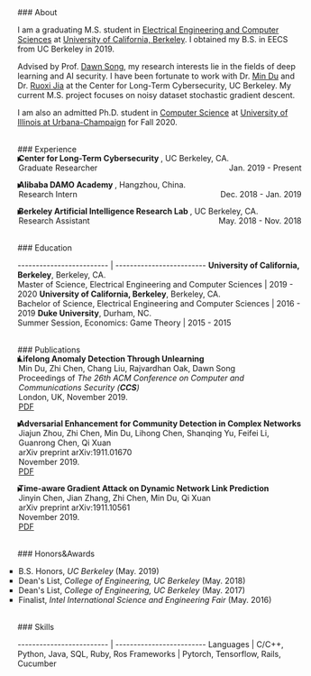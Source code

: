 <link href="/public/css/bootstrap.css" rel="stylesheet" />
<div id="ct1" style="padding-top:55px;margin-top:-55px;"></div>
### About

I am a graduating M.S. student in <a href="https://eecs.berkeley.edu/">Electrical Engineering and Computer Sciences</a> at <a href="https://www.berkeley.edu/">University of California, Berkeley</a>. I obtained my B.S. in EECS from UC Berkeley in 2019.

Advised by Prof. <a href="https://www2.eecs.berkeley.edu/Faculty/Homepages/song.html">Dawn Song</a>, my research interests lie in the fields of deep learning and AI security. I have been fortunate to work with Dr. <a href="https://cltc.berkeley.edu/about-us/researchers/min-du/">Min Du</a> and Dr. <a href="https://cltc.berkeley.edu/about-us/researchers/ruoxi-jia/">Ruoxi Jia</a> at the Center for Long-Term Cybersecurity, UC Berkeley. My current M.S. project focuses on noisy dataset stochastic gradient descent.

I am also an admitted Ph.D. student in <a href="https://cs.illinois.edu/">Computer Science</a> at <a href="https://illinois.edu/">University of Illinois at Urbana-Champaign</a> for Fall 2020.

<br/>
<div id="ct2" style="padding-top:55px;margin-top:-55px;"></div>
### Experience

<div style="display: flow-root;">
<details>
  <summary>
  <ul style="list-style-type:none;margin-top:-18px;margin-left:-22px;">
    <li><strong>Center for Long-Term Cybersecurity </strong>, UC Berkeley, CA.</li>
    <li>
        <div style="display: flow-root;">
            <div style="float:left; text-align:left">Graduate Researcher</div>
            <div style="float:right; text-align:right">Jan. 2019 - Present</div>
        </div>
    </li>
  </ul>
  </summary>
  <hr class="simple" color="#e5e5e5" />
  <p>
(Began as an undergraduate research assistant) Supervised by Prof. Dawn Song and collaborated with postdoctoral researchers Min Du and Ruoxi Jia on research projects related to deep learning and security.
  </p>
  <p>
Lifelong anomaly detection through unlearning:<br/>
• Developed LSTM models to analyze system log files.<br/>
• Maintained a small memory set of labeled data to prevent catastrophic forgetting.<br/>
• Developed a process that is much easier and faster than retraining the system from scratch.<br/>
• The experiment results show a reduction of up to 77.3% false positives and up to 76.6% false negatives on real anomaly detection dataset (Paper presented in CCS'19).
  </p>
  <p>
Adversarial enhancement for community detection in networks:<br/>
• Designs multi-objective fitness function and auto-threshold to solve the resolution limit problem and achieve consensus partition.<br/>
• Evaluated on existing community detection algorithms and the improvement of performance was 10%-30%.<br/>
• Adversarial experiments show that proposed methods can achieve stronger defense against community detection deception (Paper presented in arXiv).
  </p>
  <p>
Time-aware gradient attack on dynamic network link prediction:<br/>
• Utilized the gradient information generated by DDNE across different snapshots to rewire a few links and consider the dynamic natures of real-world systems.<br/>
• Implemented TGA in two ways: one is based on traversal search and greedy search.<br/>
• Evaluated the data from real-world scenarios and the comprehensive experiments show the attack success rate has increased by 20%-40% using TGA. (Paper presented in arXiv).
  </p>
  <p>
NDSGD: A practical method to improve robustness of deep learning model on noisy dataset:<br/>
• Used noisy data clipping and group to reduce the influence of noisy data.<br/>
• Added robustness factors to reduce the oscillation of the loss curve and tune the hyper-parameters to learn optimal models.<br/>
• Evaluated the celebrated datasets and the performance surpassed the state-of-the-art.
  </p>
</details>
</div>

<div style="display: flow-root;">
<details>
  <summary>
    <ul style="list-style-type:none;margin-top:-18px;margin-left:-22px;">
      <li><strong>Alibaba DAMO Academy </strong>, Hangzhou, China.</li>
      <li>
          <div style="display: flow-root;">
              <div style="float:left; text-align:left">Research Intern</div>
              <div style="float:right; text-align:right">Dec. 2018 - Jan. 2019</div>
          </div>
      </li>
    </ul>
  </summary>
  <hr class="simple" color="#e5e5e5" />
  <p>
Participated in a project on database security, i.e., assisted in parsing unstructured, free-text log entries into structured representation and developing Long Short-Term Memory (LSTM) model for detection of abnormal conditions of database.
  </p>
</details>
</div>

<div style="display: flow-root;">
<details>
  <summary>
    <ul style="list-style-type:none;margin-top:-18px;margin-left:-22px;">
      <li><strong>Berkeley Artificial Intelligence Research Lab </strong>, UC Berkeley, CA.</li>
      <li>
          <div style="display: flow-root;">
              <div style="float:left; text-align:left">Research Assistant</div>
              <div style="float:right; text-align:right">May. 2018 - Nov. 2018</div>
          </div>
      </li>
    </ul>
  </summary>
  <hr class="simple" color="#e5e5e5" />
  <p>
Collaborated with PhD student Xiangyu Yue (Advisor: Prof. Kurt Keutzer) on research projects related to deep learning.
  </p>
  <p>
Domain Adaptation for Road-object Segmentation:<br/>
• Developed a semantic-based scene method which enables to realize 3D-object segmentation from a point-wise label map, using a domain-adaptation training method to reduce the distribution gap between synthetic data and real data so as to enhance the performance of model.
  </p>
  <p>
Autonomous driving with SqueezeNet and CNN:<br/>
• Developed Convolutional Neural Network (CNN) models in TensorFlow to classify images.<br/>
• Conducted image segmentation on KITTI dataset and model training based on SqueezeNet and CNN, aiming to collect data from GTA-V (an action-adventure video game) and further using this dataset to train CNN model for autonomous driving.
  </p>
</details>
</div>

<br/>
<div id="ct3" style="padding-top:55px;margin-top:-55px;"></div>
### Education

------------------------- | -------------------------
<strong>University of California, Berkeley</strong>, Berkeley, CA.<br/>Master of Science, Electrical Engineering and Computer Sciences | 2019 - 2020
<strong>University of California, Berkeley</strong>, Berkeley, CA.<br/>Bachelor of Science, Electrical Engineering and Computer Sciences | 2016 - 2019
<strong>Duke University</strong>, Durham, NC.<br/>Summer Session, Economics: Game Theory | 2015 - 2015

<br/>
<div id="ct4" style="padding-top:55px;margin-top:-55px;"></div>
### Publications

<details>
  <summary>
      <ul style="list-style-type:none;margin-top:-18px;margin-left:-22px;">
        <li><strong>Lifelong Anomaly Detection Through Unlearning</strong></li>
        <li>Min Du, Zhi Chen, Chang Liu, Rajvardhan Oak, Dawn Song</li>
        <li>Proceedings of <em>The 26th ACM Conference on Computer and Communications Security (<strong>CCS</strong>)</em></li>
        <li>London, UK, November 2019.</li>
        <li><a href="/data/3319535.3363226.pdf" class="btn btn-primary btn-xs">PDF</a></li>
      </ul>
  </summary>
  <hr class="simple" color="#e5e5e5" />
Anomaly detection is essential towards ensuring system security and reliability. Powered by constantly generated system data, deep learning has been found both effective and flexible to use, with its ability to extract patterns without much domain knowledge. Existing anomaly detection research focuses on a scenario referred to as zero-positive, which means that the detection model is only trained for normal (i.e., negative) data. In a real application scenario, there may be additional manually inspected positive data provided after the system is deployed.We refer to this scenario as lifelong anomaly detection. However, we find that existing approaches are not easy to adopt such new knowledge to improve system performance. In this work, we are the first to explore the lifelong anomaly detection problem, and propose novel approaches to handle corresponding challenges. In particular, we propose a framework called unlearning, which can effectively correct the model when a false negative (or a false positive) is labeled. To this aim, we develop several novel techniques to tackle two challenges referred to as exploding loss and catastrophic forgetting. In addition, we abstract a theoretical framework based on generative models. Under this framework, our unlearning approach can be presented in a generic way to be applied to most zero-positive deep learning-based anomaly detection algorithms to turn them into corresponding lifelong anomaly detection solutions. We evaluate our approach using two state-of-the-art zero-positive deep learning anomaly detection architectures and three real-world tasks. The results show that the proposed approach is able to significantly reduce the number of false positives and false negatives through unlearning.
</details>

<details>
  <summary>
    <ul style="list-style-type:none;margin-top:-18px;margin-left:-22px;">
      <li><strong>Adversarial Enhancement for Community Detection in Complex Networks</strong></li>
      <li>Jiajun Zhou, Zhi Chen, Min Du, Lihong Chen, Shanqing Yu, Feifei Li, Guanrong Chen, Qi Xuan</li>
      <li>arXiv preprint arXiv:1911.01670</li>
      <li>November 2019.</li>
      <li><a href="/data/1911.01670.pdf" class="btn btn-primary btn-xs">PDF</a></li>
    </ul>
  </summary>
  <hr class="simple" color="#e5e5e5" />
Community detection plays a significant role in network analysis. However, it also faces numerous challenges like adversarial attacks. How to further improve the performance and robustness of community detection for real-world networks has raised great concerns. In this paper, we propose a concept of adversarial enhancement for community detection, and present two adversarial enhancement algorithms: one is named adversarial enhancement via genetic algorithm (AE-GA), in which the modularity and the number of clusters are used to design a fitness function to solve the resolution limit problem; and the other is called adversarial enhancement via vertex similarity (AE-VS), integrating multiple information of community structures captured by diverse vertex similarities, which scales well on large-scale networks. The two algorithms are tested along with six existing community detection algorithms on four real-world networks. Comprehensive experimental results show that, by comparing with two traditional enhancement strategies, our methods help six community detection algorithms achieve more significant performance improvement. Moreover, experiments on the corresponding adversarial networks indicate that our methods can rebuild the network structure destroyed by adversarial attacks to certain extent, achieving stronger defense against community detection deception.
</details>

<details>
  <summary>
    <ul style="list-style-type:none;margin-top:-18px;margin-left:-22px;">
      <li><strong>Time-aware Gradient Attack on Dynamic Network Link Prediction</strong></li>
      <li>Jinyin Chen, Jian Zhang, Zhi Chen, Min Du, Qi Xuan</li>
      <li>arXiv preprint arXiv:1911.10561</li>
      <li>November 2019.</li>
      <li><a href="/data/1911.10561.pdf" class="btn btn-primary btn-xs">PDF</a></li>
    </ul>
  </summary>
  <hr class="simple" color="#e5e5e5" />
In network link prediction, it is possible to hide a target link from being predicted with a small perturbation on network structure. This observation may be exploited in many real world scenarios, for example, to preserve privacy, or to exploit financial security. There have been many recent studies to generate adversarial examples to mislead deep learning models on graph data. However, none of the previous work has considered the dynamic nature of real-world systems. In this work, we present the first study of adversarial attack on dynamic network link prediction (DNLP). The proposed attack method, namely time-aware gradient attack (TGA), utilizes the gradient information generated by deep dynamic network embedding (DDNE) across different snapshots to rewire a few links, so as to make DDNE fail to predict target links. We implement TGA in two ways: one is based on traversal search, namely TGA-Tra; and the other is simplified with greedy search for efficiency, namely TGA-Gre. We conduct comprehensive experiments which show the outstanding performance of TGA in attacking DNLP algorithms.
</details>

<br/>
<div id="ct5" style="padding-top:55px;margin-top:-55px;"></div>
### Honors&Awards

<ul style="list-style-type:square;margin-left:-22px;">
  <li>B.S. Honors, <em>UC Berkeley</em> (May. 2019)</li>
  <li>Dean's List, <em>College of Engineering, UC Berkeley</em> (May. 2018)</li>
  <li>Dean's List, <em>College of Engineering, UC Berkeley</em> (May. 2017)</li>
  <li>Finalist, <em>Intel International Science and Engineering Fair</em> (May. 2016)</li>
</ul>

<!--
------------------------- | -------------------------
May 2019     |     <strong>B.S. Honors</strong><br/>UC Berkeley
May 2018     |     <strong>Dean's List</strong><br/>College of Engineering,UC Berkeley
May 2017     |     <strong>Dean's List</strong><br/>College of Engineering,UC Berkeley
May 2016     |     <strong>Finalist</strong><br/>As a finalist, participating in the 67th Intel International Science and Engineering Fair, Phoenix, May 8-13, 2016.
-->

<br/>
<div id="ct6" style="padding-top:55px;margin-top:-55px;"></div>
### Skills

------------------------- | -------------------------
Languages | C/C++, Python, Java, SQL, Ruby, Ros
Frameworks | Pytorch, Tensorflow, Rails, Cucumber
